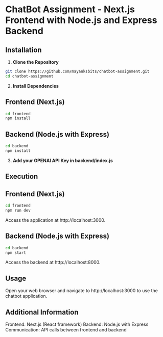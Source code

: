 # ChatBot Assignment - Next.js Frontend with Node.js and Express Backend

## Installation

1. **Clone the Repository**

```bash
git clone https://github.com/mayanksbits/chatbot-assignment.git
cd chatbot-assignment
```

2. **Install Dependencies**

## Frontend (Next.js)

```bash
cd frontend
npm install
```

## Backend (Node.js with Express)

```bash
cd backend
npm install
```

3. **Add your OPENAI API Key in backend/index.js**

## Execution

## Frontend (Next.js)

```bash
cd frontend
npm run dev
```
Access the application at http://localhost:3000.

## Backend (Node.js with Express)

```bash
cd backend
npm start
```
Access the backend at http://localhost:8000.

## Usage
Open your web browser and navigate to http://localhost:3000 to use the chatbot application.

## Additional Information
Frontend: Next.js (React framework)
Backend: Node.js with Express
Communication: API calls between frontend and backend
